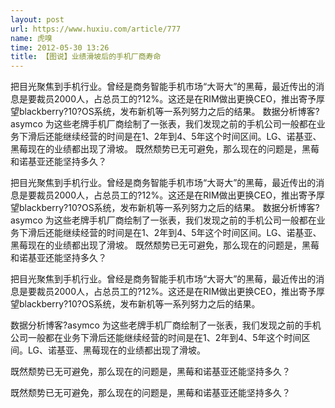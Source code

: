 ```yaml
---
layout: post
url: https://www.huxiu.com/article/777
name: 虎嗅
time: 2012-05-30 13:26
title: 【图说】业绩滑坡后的手机厂商寿命
---
```

把目光聚焦到手机行业。曾经是商务智能手机市场“大哥大”的黑莓，最近传出的消息是要裁员2000人，占总员工的?12%。这还是在RIM做出更换CEO，推出寄予厚望blackberry?10?OS系统，发布新机等一系列努力之后的结果。 数据分析博客?asymco 为这些老牌手机厂商绘制了一张表，我们发现之前的手机公司一般都在业务下滑后还能继续经营的时间是在1、2年到4、5年这个时间区间。LG、诺基亚、黑莓现在的业绩都出现了滑坡。 既然颓势已无可避免，那么现在的问题是，黑莓和诺基亚还能坚持多久？

把目光聚焦到手机行业。曾经是商务智能手机市场“大哥大”的黑莓，最近传出的消息是要裁员2000人，占总员工的?12%。这还是在RIM做出更换CEO，推出寄予厚望blackberry?10?OS系统，发布新机等一系列努力之后的结果。 数据分析博客?asymco 为这些老牌手机厂商绘制了一张表，我们发现之前的手机公司一般都在业务下滑后还能继续经营的时间是在1、2年到4、5年这个时间区间。LG、诺基亚、黑莓现在的业绩都出现了滑坡。 既然颓势已无可避免，那么现在的问题是，黑莓和诺基亚还能坚持多久？

把目光聚焦到手机行业。曾经是商务智能手机市场“大哥大”的黑莓，最近传出的消息是要裁员2000人，占总员工的?12%。这还是在RIM做出更换CEO，推出寄予厚望blackberry?10?OS系统，发布新机等一系列努力之后的结果。

数据分析博客?asymco 为这些老牌手机厂商绘制了一张表，我们发现之前的手机公司一般都在业务下滑后还能继续经营的时间是在1、2年到4、5年这个时间区间。LG、诺基亚、黑莓现在的业绩都出现了滑坡。

既然颓势已无可避免，那么现在的问题是，黑莓和诺基亚还能坚持多久？

既然颓势已无可避免，那么现在的问题是，黑莓和诺基亚还能坚持多久？

